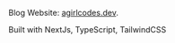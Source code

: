 Blog Website: [agirlcodes.dev](https://www.agirlcodes.dev/).

Built with NextJs, TypeScript, TailwindCSS
